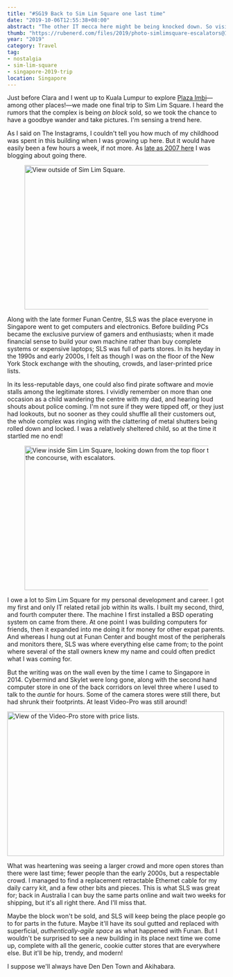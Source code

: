 ```yaml
---
title: "#SG19 Back to Sim Lim Square one last time"
date: "2019-10-06T12:55:38+08:00"
abstract: "The other IT mecca here might be being knocked down. So visiting and saying goodbye to another childhood haunt."
thumb: "https://rubenerd.com/files/2019/photo-simlimsquare-escalators@1x.jpg"
year: "2019"
category: Travel
tag:
- nostalgia
- sim-lim-square
- singapore-2019-trip
location: Singapore
---
```

Just before Clara and I went up to Kuala Lumpur to explore [Plaza Imbi](https://rubenerd.com/goodbye-plaza-imbi/)&mdash;among other places!&mdash;we made one final trip to Sim Lim Square. I heard the rumors that the complex is being *on block* sold, so we took the chance to have a goodbye wander and take pictures. I'm sensing a trend here.
 
As I said on The Instagrams, I couldn't tell you how much of my childhood was spent in this building when I was growing up here. But it would have easily been a few hours a week, if not more. As [late as 2007 here](https://rubenerd.com/sim-lim-square-and-the-athlon-x2/) I was blogging about going there.

<figure><p><img src="https://rubenerd.com/files/2019/photo-simlimsquare-outside@1x.jpg" alt="View outside of Sim Lim Square." srcset="https://rubenerd.com/files/2019/photo-simlimsquare-outside@1x.jpg 1x, https://rubenerd.com/files/2019/photo-simlimsquare-outside@2x.jpg 2x" style="width:500px; height:333px;" /></p></figure>

Along with the late former Funan Centre, SLS was the place everyone in Singapore went to get computers and electronics. Before building PCs became the exclusive purview of gamers and enthusiasts; when it made financial sense to build your own machine rather than buy complete systems or expensive laptops; SLS was full of parts stores. In its heyday in the 1990s and early 2000s, I felt as though I was on the floor of the New York Stock exchange with the shouting, crowds, and laser-printed price lists.

In its less-reputable days, one could also find pirate software and movie stalls among the legitimate stores. I vividly remember on more than one occasion as a child wandering the centre with my dad, and hearing loud shouts about police coming. I'm not sure if they were tipped off, or they just had lookouts, but no sooner as they could shuffle all their customers out, the whole complex was ringing with the clattering of metal shutters being rolled down and locked. I was a relatively sheltered child, so at the time it startled me no end!

<figure><p><img src="https://rubenerd.com/files/2019/photo-simlimsquare-escalators@1x.jpg" srcset="https://rubenerd.com/files/2019/photo-simlimsquare-escalators@1x.jpg 1x, https://rubenerd.com/files/2019/photo-simlimsquare-escalators@2x.jpg 2x" alt="View inside Sim Lim Square, looking down from the top floor towards the concourse, with escalators." style="width:500px; height:333px;" /></p></figure>

I owe a lot to Sim Lim Square for my personal development and career. I got my first and only IT related retail job within its walls. I built my second, third, and fourth computer there. The machine I first installed a BSD operating system on came from there. At one point I was building computers for friends, then it expanded into me doing it for money for other expat parents. And whereas I hung out at Funan Center and bought most of the peripherals and monitors there, SLS was where everything else came from; to the point where several of the stall owners knew my name and could often predict what I was coming for.

But the writing was on the wall even by the time I came to Singapore in 2014. Cybermind and Skylet were long gone, along with the second hand computer store in one of the back corridors on level three where I used to talk to the *auntie* for hours. Some of the camera stores were still there, but had shrunk their footprints. At least Video-Pro was still around!

<p><img src="https://rubenerd.com/files/2019/photo-simlimsquare-videopro@1x.jpg" srcset="https://rubenerd.com/files/2019/photo-simlimsquare-videopro@1x.jpg 1x, https://rubenerd.com/files/2019/photo-simlimsquare-videopro@2x.jpg 2x" alt="View of the Video-Pro store with price lists." style="width:500px; height:333px;" /></p>

What was heartening was seeing a larger crowd and more open stores than there were last time; fewer people than the early 2000s, but a respectable crowd. I managed to find a replacement retractable Ethernet cable for my daily carry kit, and a few other bits and pieces. This is what SLS was great for; back in Australia I can buy the same parts online and wait two weeks for shipping, but it's all right there. And I'll miss that.

Maybe the block won't be sold, and SLS will keep being the place people go to for parts in the future. Maybe it'll have its soul gutted and replaced with superficial, *authentically-agile space* as what happened with Funan. But I wouldn't be surprised to see a new building in its place next time we come up, complete with all the generic, cookie cutter stores that are everywhere else. But it'll be hip, trendy, and modern!

I suppose we'll always have Den Den Town and Akihabara.


